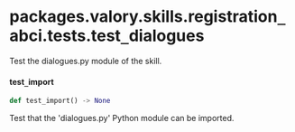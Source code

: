 <a id="packages.valory.skills.registration_abci.tests.test_dialogues"></a>

# packages.valory.skills.registration`_`abci.tests.test`_`dialogues

Test the dialogues.py module of the skill.

<a id="packages.valory.skills.registration_abci.tests.test_dialogues.test_import"></a>

#### test`_`import

```python
def test_import() -> None
```

Test that the 'dialogues.py' Python module can be imported.

